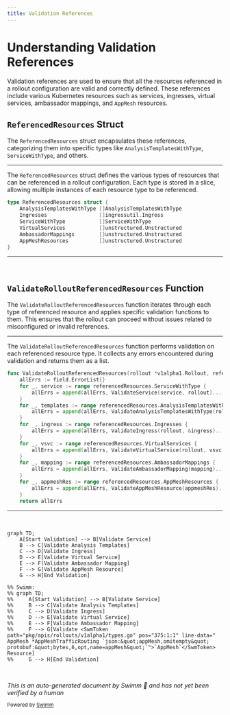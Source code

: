 ```yaml
---
title: Validation References
---
```

# Understanding Validation References

Validation references are used to ensure that all the resources referenced in a rollout configuration are valid and correctly defined. These references include various Kubernetes resources such as services, ingresses, virtual services, ambassador mappings, and <SwmToken path="pkg/apis/rollouts/v1alpha1/types.go" pos="375:1:1" line-data="	AppMesh *AppMeshTrafficRouting `json:&quot;appMesh,omitempty&quot; protobuf:&quot;bytes,6,opt,name=appMesh&quot;`">`AppMesh`</SwmToken> resources.

## <SwmToken path="pkg/apis/rollouts/validation/validation_references.go" pos="61:2:2" line-data="type ReferencedResources struct {">`ReferencedResources`</SwmToken> Struct

The <SwmToken path="pkg/apis/rollouts/validation/validation_references.go" pos="61:2:2" line-data="type ReferencedResources struct {">`ReferencedResources`</SwmToken> struct encapsulates these references, categorizing them into specific types like <SwmToken path="pkg/apis/rollouts/validation/validation_references.go" pos="62:1:1" line-data="	AnalysisTemplatesWithType []AnalysisTemplatesWithType">`AnalysisTemplatesWithType`</SwmToken>, <SwmToken path="pkg/apis/rollouts/validation/validation_references.go" pos="64:1:1" line-data="	ServiceWithType           []ServiceWithType">`ServiceWithType`</SwmToken>, and others.

<SwmSnippet path="/pkg/apis/rollouts/validation/validation_references.go" line="61">

---

The <SwmToken path="pkg/apis/rollouts/validation/validation_references.go" pos="61:2:2" line-data="type ReferencedResources struct {">`ReferencedResources`</SwmToken> struct defines the various types of resources that can be referenced in a rollout configuration. Each type is stored in a slice, allowing multiple instances of each resource type to be referenced.

```go
type ReferencedResources struct {
	AnalysisTemplatesWithType []AnalysisTemplatesWithType
	Ingresses                 []ingressutil.Ingress
	ServiceWithType           []ServiceWithType
	VirtualServices           []unstructured.Unstructured
	AmbassadorMappings        []unstructured.Unstructured
	AppMeshResources          []unstructured.Unstructured
}
```

---

</SwmSnippet>

&nbsp;

## <SwmToken path="pkg/apis/rollouts/validation/validation_references.go" pos="70:2:2" line-data="func ValidateRolloutReferencedResources(rollout *v1alpha1.Rollout, referencedResources ReferencedResources) field.ErrorList {">`ValidateRolloutReferencedResources`</SwmToken> Function

The <SwmToken path="pkg/apis/rollouts/validation/validation_references.go" pos="70:2:2" line-data="func ValidateRolloutReferencedResources(rollout *v1alpha1.Rollout, referencedResources ReferencedResources) field.ErrorList {">`ValidateRolloutReferencedResources`</SwmToken> function iterates through each type of referenced resource and applies specific validation functions to them. This ensures that the rollout can proceed without issues related to misconfigured or invalid references.

<SwmSnippet path="/pkg/apis/rollouts/validation/validation_references.go" line="70">

---

The <SwmToken path="pkg/apis/rollouts/validation/validation_references.go" pos="70:2:2" line-data="func ValidateRolloutReferencedResources(rollout *v1alpha1.Rollout, referencedResources ReferencedResources) field.ErrorList {">`ValidateRolloutReferencedResources`</SwmToken> function performs validation on each referenced resource type. It collects any errors encountered during validation and returns them as a list.

```go
func ValidateRolloutReferencedResources(rollout *v1alpha1.Rollout, referencedResources ReferencedResources) field.ErrorList {
	allErrs := field.ErrorList{}
	for _, service := range referencedResources.ServiceWithType {
		allErrs = append(allErrs, ValidateService(service, rollout)...)
	}
	for _, templates := range referencedResources.AnalysisTemplatesWithType {
		allErrs = append(allErrs, ValidateAnalysisTemplatesWithType(rollout, templates)...)
	}
	for _, ingress := range referencedResources.Ingresses {
		allErrs = append(allErrs, ValidateIngress(rollout, &ingress)...)
	}
	for _, vsvc := range referencedResources.VirtualServices {
		allErrs = append(allErrs, ValidateVirtualService(rollout, vsvc)...)
	}
	for _, mapping := range referencedResources.AmbassadorMappings {
		allErrs = append(allErrs, ValidateAmbassadorMapping(mapping)...)
	}
	for _, appmeshRes := range referencedResources.AppMeshResources {
		allErrs = append(allErrs, ValidateAppMeshResource(appmeshRes)...)
	}
	return allErrs
```

---

</SwmSnippet>

&nbsp;

```mermaid
graph TD;
    A[Start Validation] --> B[Validate Service]
    B --> C[Validate Analysis Templates]
    C --> D[Validate Ingress]
    D --> E[Validate Virtual Service]
    E --> F[Validate Ambassador Mapping]
    F --> G[Validate AppMesh Resource]
    G --> H[End Validation]

%% Swimm:
%% graph TD;
%%     A[Start Validation] --> B[Validate Service]
%%     B --> C[Validate Analysis Templates]
%%     C --> D[Validate Ingress]
%%     D --> E[Validate Virtual Service]
%%     E --> F[Validate Ambassador Mapping]
%%     F --> G[Validate <SwmToken path="pkg/apis/rollouts/v1alpha1/types.go" pos="375:1:1" line-data="	AppMesh *AppMeshTrafficRouting `json:&quot;appMesh,omitempty&quot; protobuf:&quot;bytes,6,opt,name=appMesh&quot;`">`AppMesh`</SwmToken> Resource]
%%     G --> H[End Validation]
```

&nbsp;

*This is an auto-generated document by Swimm 🌊 and has not yet been verified by a human*

<SwmMeta version="3.0.0" repo-id="Z2l0aHViJTNBJTNBaW50dWl0LWFyZ28tcm9sbG91dHMtZGVtbyUzQSUzQVN3aW1tLURlbW8=" repo-name="intuit-argo-rollouts-demo"><sup>Powered by [Swimm](https://app.swimm.io/)</sup></SwmMeta>
